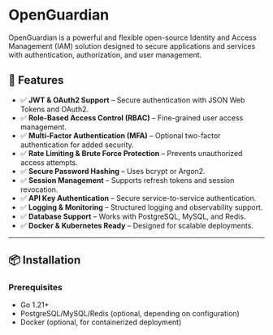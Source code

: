 # OpenGuardian
OpenGuardian is a powerful and flexible open-source Identity and Access Management (IAM) solution designed to secure applications and services with authentication, authorization, and user management.

## 🚀 Features

- ✅ **JWT & OAuth2 Support** – Secure authentication with JSON Web Tokens and OAuth2.
- ✅ **Role-Based Access Control (RBAC)** – Fine-grained user access management.
- ✅ **Multi-Factor Authentication (MFA)** – Optional two-factor authentication for added security.
- ✅ **Rate Limiting & Brute Force Protection** – Prevents unauthorized access attempts.
- ✅ **Secure Password Hashing** – Uses bcrypt or Argon2.
- ✅ **Session Management** – Supports refresh tokens and session revocation.
- ✅ **API Key Authentication** – Secure service-to-service authentication.
- ✅ **Logging & Monitoring** – Structured logging and observability support.
- ✅ **Database Support** – Works with PostgreSQL, MySQL, and Redis.
- ✅ **Docker & Kubernetes Ready** – Designed for scalable deployments.

---

## 📦 Installation

### Prerequisites
- Go 1.21+
- PostgreSQL/MySQL/Redis (optional, depending on configuration)
- Docker (optional, for containerized deployment)


